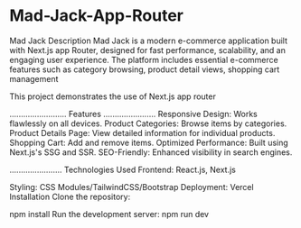 # Mad-Jack-App-Router
 

Mad Jack
Description
Mad Jack is a modern e-commerce application built with Next.js app Router, designed for fast performance, scalability, and an engaging user experience. The platform includes essential e-commerce features such as category browsing, product detail views, shopping cart management

This project demonstrates the use of Next.js app router

.........................
Features
.......................
Responsive Design: Works flawlessly on all devices.
Product Categories: Browse items by categories.
Product Details Page: View detailed information for individual products.
Shopping Cart: Add and remove items.
Optimized Performance: Built using Next.js's SSG and SSR.
SEO-Friendly: Enhanced visibility in search engines.

.......................
Technologies Used
Frontend: React.js, Next.js

Styling: CSS Modules/TailwindCSS/Bootstrap
Deployment: Vercel
Installation
Clone the repository:

npm install
Run the development server:
npm run dev




